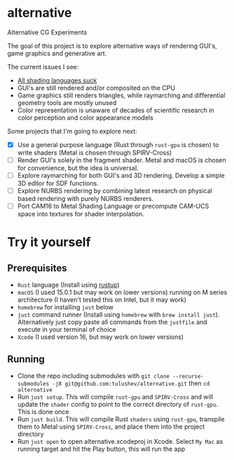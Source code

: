 # alternative
Alternative CG Experiments

The goal of this project is to explore alternative ways of rendering GUI's, game graphics and generative art.

The current issues I see:

- [All shading languages suck](https://xol.io/blah/death-to-shading-languages/)
- GUI's are still rendered and/or composited on the CPU
- Game graphics still renders triangles, while raymarching and differential geometry tools are mostly unused
- Color representation is unaware of decades of scientific research in color perception and color appearance models

Some projects that I'm going to explore next:

- [x] Use a general purpose language (Rust through `rust-gpu` is chosen) to write shaders (Metal is chosen through SPIRV-Cross)
- [ ] Render GUI's solely in the fragment shader. Metal and macOS is chosen for convenience, but the idea is universal. 
- [ ] Explore raymarching for both GUI's and 3D rendering. Develop a simple 3D editor for SDF functions.
- [ ] Explore NURBS rendering by combining latest research on physical based rendering with purely NURBS renderers.
- [ ] Port CAM16 to Metal Shading Language or precompute CAM-UCS space into textures for shader interpolation. 

# Try it yourself

## Prerequisites
- `Rust` language (Install using [rustup](https://www.rust-lang.org/tools/install))
- `macOS` (I used 15.0.1 but may work on lower versions) running on M series architecture (I haven't tested this on Intel, but it may work)
- `homebrew` for installing `just` below
- `just` command runner (Install using `homebrew` with `brew install just`). Alternatively just copy paste all commands from the `justfile` and execute in your terminal of choice
- `Xcode` (I used version 16, but may work on lower versions)

## Running
- Clone the repo including submodules with `git clone --recurse-submodules -j8 git@github.com:tulushev/alternative.git` then `cd alternative`
- Run `just setup`. This will compile `rust-gpu` and `SPIRV-Cross` and will update the `shader` config to point to the correct directory of `rust-gpu`. This is done once
- Run `just build`. This will compile Rust `shaders` using `rust-gpu`, transpile them to Metal using `SPIRV-Cross`, and place them into the project directory
- Run `just open` to open alternative.xcodeproj in Xcode. Select `My Mac` as running target and hit the Play button, this will run the app
